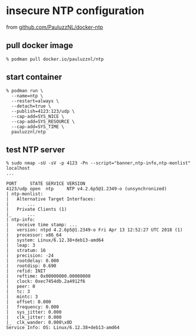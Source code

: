 # insecure NTP configuration

from [github.com/PauluzzNL/docker-ntp](https://github.com/PauluzzNL/docker-ntp)

## pull docker image

```text
% podman pull docker.io/pauluzznl/ntp
```

## start container

```text
% podman run \
  --name=ntp \
  --restart=always \
  --detach=true \
  --publish=4123:123/udp \
  --cap-add=SYS_NICE \
  --cap-add=SYS_RESOURCE \
  --cap-add=SYS_TIME \
  pauluzznl/ntp
```

## test NTP server

```text
% sudo nmap -sU -sV -p 4123 -Pn --script="banner,ntp-info,ntp-monlist" localhost
...

PORT     STATE SERVICE VERSION
4123/udp open  ntp     NTP v4.2.6p5@1.2349-o (unsynchronized)
| ntp-monlist: 
|   Alternative Target Interfaces:
|       ...
|   Private Clients (1)
|_      ... 
| ntp-info: 
|   receive time stamp: ...
|   version: ntpd 4.2.6p5@1.2349-o Fri Apr 13 12:52:27 UTC 2018 (1)
|   processor: x86_64
|   system: Linux/6.12.38+deb13-amd64
|   leap: 3
|   stratum: 16
|   precision: -24
|   rootdelay: 0.000
|   rootdisp: 0.690
|   refid: INIT
|   reftime: 0x00000000.00000000
|   clock: 0xec7454db.2a4912f6
|   peer: 0
|   tc: 3
|   mintc: 3
|   offset: 0.000
|   frequency: 0.000
|   sys_jitter: 0.000
|   clk_jitter: 0.000
|_  clk_wander: 0.000\x0D
Service Info: OS: Linux/6.12.38+deb13-amd64
```
